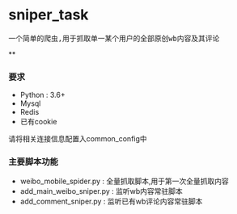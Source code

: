 # sniper_task
<pre>一个简单的爬虫,用于抓取单一某个用户的全部原创wb内容及其评论</pre>
**

### 要求
* Python : 3.6+
* Mysql
* Redis
* 已有cookie

请将相关连接信息配置入common_config中

### 主要脚本功能
* weibo\_mobile\_spider.py : 全量抓取脚本,用于第一次全量抓取内容
* add\_main\_weibo\_sniper.py : 监听wb内容常驻脚本
* add\_comment\_sniper.py : 监听已有wb评论内容常驻脚本

